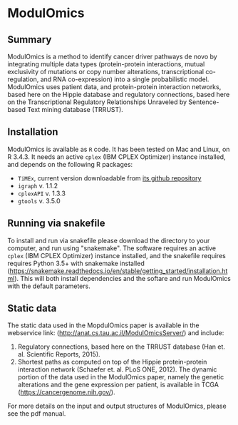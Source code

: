 # ModulOmics

## Summary
ModulOmics is a method to identify cancer driver pathways de novo by integrating multiple data types (protein-protein interactions, mutual exclusivity of mutations or copy number alterations, transcriptional co-regulation, and RNA co-expression) into a single probabilistic model. ModulOmics uses patient data, and protein-protein interaction networks, based here on the Hippie database and regulatory connections, based here on the Transcriptional Regulatory Relationships Unraveled by Sentence-based Text mining database (TRRUST).

## Installation
ModulOmics is available as ```R``` code. It has been tested on Mac and Linux, on R 3.4.3. It needs an active ```cplex``` (IBM CPLEX Optimizer) instance installed, and depends on the following R packages:
* ```TiMEx```, current version downloadable from [its github repository](https://github.com/csimona/TiMEx/)
* ```igraph``` v. 1.1.2
* ```cplexAPI``` v. 1.3.3
* ```gtools``` v. 3.5.0

## Running via snakefile
To install and run via snakefile please download the directory to your computer, and run using "snakemake".
The software requires an active ```cplex``` (IBM CPLEX Optimizer) instance installed, and the snakefile requires requires Python 3.5+ with snakemake installed (https://snakemake.readthedocs.io/en/stable/getting_started/installation.html). This will both install dependencies and the softare and run ModulOmics with the default parameters.

## Static data
The static data used in the MopdulOmics paper is available in the webservice link: (http://anat.cs.tau.ac.il/ModulOmicsServer/) and include:
1. Regulatory connections, based here on the TRRUST database (Han et. al. Scientific Reports, 2015).
2. Shortest paths as computed on top of the Hippie protein-protein interaction network (Schaefer et. al. PLoS ONE, 2012).
The dynamic portion of the data used in the ModulOmics paper, namely the genetic alterations and the gene expression per patient, is available in TCGA (https://cancergenome.nih.gov/).

For more details on the input and output structures of ModulOmics, please see the pdf manual.


